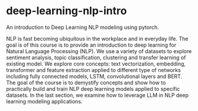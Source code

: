 # deep-learning-nlp-intro
An introduction to Deep Learning NLP modeling using pytorch.

NLP is fast becoming ubiquitous in the workplace and in everyday life. The goal is of this course is to provide an introduction to deep learning for Natural Language Processing (NLP).  We use a variety of datasets to explore sentiment analysis, topic classification, clustering and transfer learning of existing model. We explore core concepts: text vectorization, embedding, transformer and feature extraction applied to different type of networks including fully connected models, LSTM, convolutional layers and BERT. The goal of the course is to demystify concepts and show how to practically build and train NLP deep learning models applied to specific datasets. In the last section, we examine how to leverage LLM in NLP deep learning modeling applications.
